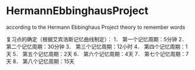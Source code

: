# HermannEbbinghausProject
according to the Hermann Ebbinghaus Project theory to remember words

复习点的确定（根据艾宾浩斯记忆曲线制定）：
1． 第一个记忆周期：5分钟
2． 第二个记忆周期：30分钟
3． 第三个记忆周期：12小时
4． 第四个记忆周期：1天
5． 第五个记忆周期：2天
6． 第六个记忆周期：4天
7． 第七个记忆周期：7天
8． 第八个记忆周期：15天
